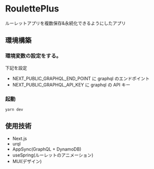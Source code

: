 # RoulettePlus

ルーレットアプリを複数保存&永続化できるようにしたアプリ

## 環境構築

### 環境変数の設定をする。

下記を設定

- NEXT_PUBLIC_GRAPHQL_END_POINT に graphql のエンドポイント
- NEXT_PUBLIC_GRAPHQL_API_KEY に graphql の API キー

### 起動

```
yarn dev
```

## 使用技術

- Next.js
- urql
- AppSync(GraphQL + DynamoDB)
- useSpring(ルーレットのアニメーション)
- MUI(デザイン)
